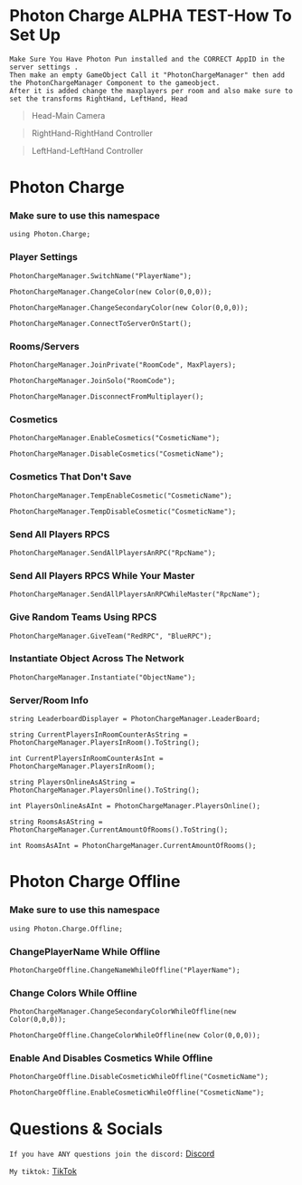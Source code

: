 # Photon Charge ALPHA TEST-How To Set Up

```
Make Sure You Have Photon Pun installed and the CORRECT AppID in the server settings .
Then make an empty GameObject Call it "PhotonChargeManager" then add the PhotonChargeManager Component to the gameobject.
After it is added change the maxplayers per room and also make sure to set the transforms RightHand, LeftHand, Head
```

> Head-Main Camera

> RightHand-RightHand Controller

> LeftHand-LeftHand Controller

# Photon Charge

### Make sure to use this namespace
        
``` using Photon.Charge; ```
        
### Player Settings
        
```PhotonChargeManager.SwitchName("PlayerName");```

```PhotonChargeManager.ChangeColor(new Color(0,0,0));```

```PhotonChargeManager.ChangeSecondaryColor(new Color(0,0,0));```

```PhotonChargeManager.ConnectToServerOnStart();```

### Rooms/Servers

```PhotonChargeManager.JoinPrivate("RoomCode", MaxPlayers);```

```PhotonChargeManager.JoinSolo("RoomCode");```

```PhotonChargeManager.DisconnectFromMultiplayer();```

### Cosmetics

```PhotonChargeManager.EnableCosmetics("CosmeticName");```

```PhotonChargeManager.DisableCosmetics("CosmeticName");```

### Cosmetics That Don't Save

```PhotonChargeManager.TempEnableCosmetic("CosmeticName");```

```PhotonChargeManager.TempDisableCosmetic("CosmeticName");```

 ###  Send All Players RPCS

```PhotonChargeManager.SendAllPlayersAnRPC("RpcName");```

 ### Send All Players RPCS While Your Master

```PhotonChargeManager.SendAllPlayersAnRPCWhileMaster("RpcName");```

 ### Give Random Teams Using RPCS

```PhotonChargeManager.GiveTeam("RedRPC", "BlueRPC");```

 ### Instantiate Object Across The Network

```PhotonChargeManager.Instantiate("ObjectName");```

 ### Server/Room Info

```string LeaderboardDisplayer = PhotonChargeManager.LeaderBoard;```

```string CurrentPlayersInRoomCounterAsString = PhotonChargeManager.PlayersInRoom().ToString();```

```int CurrentPlayersInRoomCounterAsInt = PhotonChargeManager.PlayersInRoom();```

```string PlayersOnlineAsAString = PhotonChargeManager.PlayersOnline().ToString();```

```int PlayersOnlineAsAInt = PhotonChargeManager.PlayersOnline();```

```string RoomsAsAString = PhotonChargeManager.CurrentAmountOfRooms().ToString();```

```int RoomsAsAInt = PhotonChargeManager.CurrentAmountOfRooms();```
    
# Photon Charge Offline
### Make sure to use this namespace
        
```using Photon.Charge.Offline;```
        
   ###     ChangePlayerName While Offline
```PhotonChargeOffline.ChangeNameWhileOffline("PlayerName");```
        
   ###     Change Colors While Offline
```PhotonChargeManager.ChangeSecondaryColorWhileOffline(new Color(0,0,0));```

```PhotonChargeOffline.ChangeColorWhileOffline(new Color(0,0,0));```

  ###      Enable And Disables Cosmetics While Offline
```PhotonChargeOffline.DisableCosmeticWhileOffline("CosmeticName");```

```PhotonChargeOffline.EnableCosmeticWhileOffline("CosmeticName");```

#   Questions & Socials
`
If you have ANY questions join the discord:
`
[Discord](https://discord.gg/9wjCKv4xfq)

`
My tiktok:
`
[TikTok](https://www.tiktok.com/@gotyohat_dev?is_from_webapp=1&sender_device=pc)
